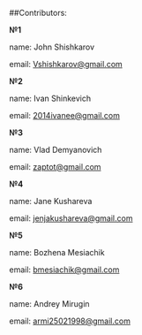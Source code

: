 ﻿##Contributors:

**№1**

name: John Shishkarov

email: Vshishkarov@gmail.com

**№2**

name: Ivan Shinkevich

email: 2014ivanee@gmail.com

**№3**

name: Vlad Demyanovich

email: zaptot@gmail.com

**№4**

name: Jane Kushareva

email: jenjakushareva@gmail.com

**№5**

name: Bozhena Mesiachik

email: bmesiachik@gmail.com

**№6**

name: Andrey Mirugin

email: armi25021998@gmail.com
